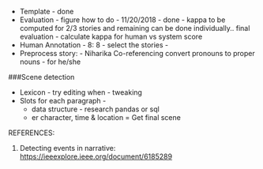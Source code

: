 - Template - done
- Evaluation - figure how to do - 11/20/2018 - done - kappa to be computed for 2/3 stories and remaining can be done individually.. final evaluation - calculate kappa for human vs system score
- Human Annotation - 8: 8 - select the stories - 
- Preprocess story: - Niharika 
 Co-referencing convert pronouns to proper nouns - for he/she
 
###Scene detection
  - Lexicon - try editing when - tweaking
  - Slots for each paragraph - 
      - data structure - research pandas or sql
      - er character, time & location 
  = Get final scene 
  
  
  
  REFERENCES:
  
  1. Detecting events in narrative: https://ieeexplore.ieee.org/document/6185289
  
